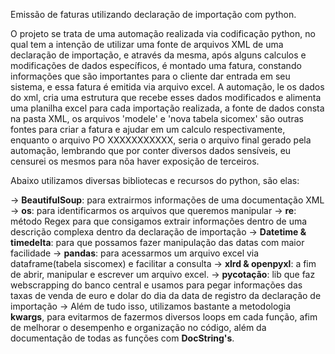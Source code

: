 Emissão de faturas utilizando declaração de importação com python.

O projeto se trata de uma automação realizada via codificação python, no qual tem a intenção de utilizar uma fonte de arquivos XML de uma declaração de importação, e através da mesma, após alguns calculos e modificações de dados específicos, é montado uma fatura, constando informações que são importantes para o cliente dar entrada em seu sistema, e essa fatura é emitida via arquivo excel. A automação, le os dados do xml, cria uma estrutura que recebe esses dados modificados e alimenta uma planilha excel para cada importação realizada, a fonte de dados consta na pasta XML, os arquivos 'modele' e 'nova tabela sicomex' são outras fontes para criar a fatura e ajudar em um calculo respectivamente, enquanto o arquivo PO XXXXXXXXXXX, seria o arquivo final gerado pela automação, lembrando que por conter diversos dados sensíveis, eu censurei os mesmos para nõa haver exposição de terceiros.

Abaixo utilizamos diversas bibliotecas e recursos do python, são elas:

-> **BeautifulSoup**: para extrairmos informações de uma documentação XML
-> **os**: para identificarmos os arquivos que queremos manipular
-> **re**: método Regex para que consigamos extrair informações dentro de uma descrição complexa dentro da declaração de importação
-> **Datetime & timedelta**: para que possamos fazer manipulação das datas com maior facilidade
-> **pandas**: para acessarmos um arquivo excel via dataframe(tabela siscomex) e facilitar a consulta
-> **xlrd & openpyxl**: a fim de abrir, manipular e escrever um arquivo excel.
-> **pycotação**: lib que faz webscrapping do banco central e usamos para pegar informações das taxas de venda de euro e dolar do dia da data de registro
da declaração de importação
-> Além de tudo isso, utilizamos bastante a metodologia **kwargs**, para evitarmos de fazermos diversos loops em cada função, afim de melhorar o desempenho e organização no código, além da documentação de todas as funções com **DocString's**.
